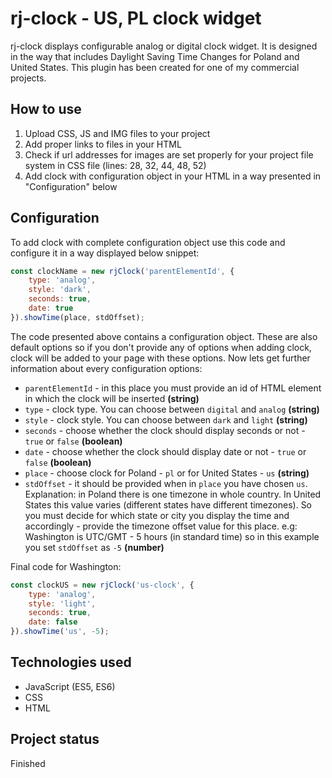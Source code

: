 # rj-clock - US, PL clock widget

rj-clock displays configurable analog or digital clock widget. It is designed in the way that includes Daylight Saving Time Changes for Poland and United States.
This plugin has been created for one of my commercial projects.

## How to use

1. Upload CSS, JS and IMG files to your project
2. Add proper links to files in your HTML
3. Check if url addresses for images are set properly for your project file system in CSS file (lines: 28, 32, 44, 48, 52)
3. Add clock with configuration object in your HTML in a way presented in "Configuration" below

## Configuration

To add clock with complete configuration object use this code and configure it in a way displayed below snippet:

```Javascript
const clockName = new rjClock('parentElementId', {
    type: 'analog',
    style: 'dark',
    seconds: true,
    date: true
}).showTime(place, stdOffset);
```

The code presented above contains a configuration object. These are also default options so if you don't provide any of options when adding clock, clock will be added to your page with these options. Now lets get further information about every configuration options:

* `parentElementId` - in this place you must provide an id of HTML element in which the clock will be inserted **(string)**
* `type` - clock type. You can choose between `digital` and `analog` **(string)**
* `style` - clock style. You can choose between `dark` and `light` **(string)**
* `seconds` - choose whether the clock should display seconds or not - `true` or `false` **(boolean)**
* `date` - choose whether the clock should display date or not - `true` or `false` **(boolean)**
* `place` - choose clock for Poland - `pl` or for United States - `us` **(string)**
* `stdOffset` - it should be provided when in `place` you have chosen `us`. Explanation: in Poland there is one timezone in whole country. In United States this value varies (different states have different timezones). So you must decide for which state or city you display the time and accordingly - provide the timezone offset value for this place. e.g: Washington is UTC/GMT - 5 hours (in standard time) so in this example you set `stdOffset` as `-5` **(number)**

Final code for Washington:
```Javascript
const clockUS = new rjClock('us-clock', {
    type: 'analog',
    style: 'light',
    seconds: true,
    date: false
}).showTime('us', -5);
```

## Technologies used
* JavaScript (ES5, ES6)
* CSS
* HTML

## Project status
Finished
